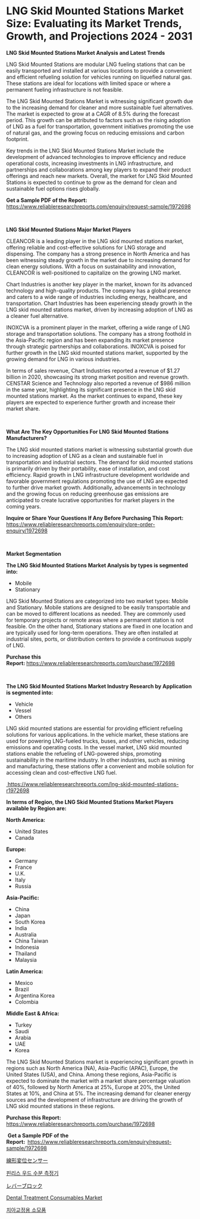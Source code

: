 <p><h1>LNG Skid Mounted Stations Market Size: Evaluating its Market Trends, Growth, and Projections 2024 - 2031</h1></p><p><strong>LNG Skid Mounted Stations Market Analysis and Latest Trends</strong></p>
<p><p>LNG Skid Mounted Stations are modular LNG fueling stations that can be easily transported and installed at various locations to provide a convenient and efficient refueling solution for vehicles running on liquefied natural gas. These stations are ideal for locations with limited space or where a permanent fueling infrastructure is not feasible.</p><p>The LNG Skid Mounted Stations Market is witnessing significant growth due to the increasing demand for cleaner and more sustainable fuel alternatives. The market is expected to grow at a CAGR of 8.5% during the forecast period. This growth can be attributed to factors such as the rising adoption of LNG as a fuel for transportation, government initiatives promoting the use of natural gas, and the growing focus on reducing emissions and carbon footprint.</p><p>Key trends in the LNG Skid Mounted Stations Market include the development of advanced technologies to improve efficiency and reduce operational costs, increasing investments in LNG infrastructure, and partnerships and collaborations among key players to expand their product offerings and reach new markets. Overall, the market for LNG Skid Mounted Stations is expected to continue to grow as the demand for clean and sustainable fuel options rises globally.</p></p>
<p><strong>Get a Sample PDF of the Report:&nbsp;</strong> <a href="https://www.reliableresearchreports.com/enquiry/request-sample/1972698">https://www.reliableresearchreports.com/enquiry/request-sample/1972698</a></p>
<p>&nbsp;</p>
<p><strong>LNG Skid Mounted Stations Major Market Players</strong></p>
<p><p>CLEANCOR is a leading player in the LNG skid mounted stations market, offering reliable and cost-effective solutions for LNG storage and dispensing. The company has a strong presence in North America and has been witnessing steady growth in the market due to increasing demand for clean energy solutions. With a focus on sustainability and innovation, CLEANCOR is well-positioned to capitalize on the growing LNG market.</p><p>Chart Industries is another key player in the market, known for its advanced technology and high-quality products. The company has a global presence and caters to a wide range of industries including energy, healthcare, and transportation. Chart Industries has been experiencing steady growth in the LNG skid mounted stations market, driven by increasing adoption of LNG as a cleaner fuel alternative.</p><p>INOXCVA is a prominent player in the market, offering a wide range of LNG storage and transportation solutions. The company has a strong foothold in the Asia-Pacific region and has been expanding its market presence through strategic partnerships and collaborations. INOXCVA is poised for further growth in the LNG skid mounted stations market, supported by the growing demand for LNG in various industries.</p><p>In terms of sales revenue, Chart Industries reported a revenue of $1.27 billion in 2020, showcasing its strong market position and revenue growth. CENSTAR Science and Technology also reported a revenue of $986 million in the same year, highlighting its significant presence in the LNG skid mounted stations market. As the market continues to expand, these key players are expected to experience further growth and increase their market share.</p></p>
<p>&nbsp;</p>
<p><strong>What Are The Key Opportunities For LNG Skid Mounted Stations Manufacturers?</strong></p>
<p><p>The LNG skid mounted stations market is witnessing substantial growth due to increasing adoption of LNG as a clean and sustainable fuel in transportation and industrial sectors. The demand for skid mounted stations is primarily driven by their portability, ease of installation, and cost efficiency. Rapid growth in LNG infrastructure development worldwide and favorable government regulations promoting the use of LNG are expected to further drive market growth. Additionally, advancements in technology and the growing focus on reducing greenhouse gas emissions are anticipated to create lucrative opportunities for market players in the coming years.</p></p>
<p><strong>Inquire or Share Your Questions If Any Before Purchasing This Report:</strong> <a href="https://www.reliableresearchreports.com/enquiry/pre-order-enquiry/1972698">https://www.reliableresearchreports.com/enquiry/pre-order-enquiry/1972698</a></p>
<p>&nbsp;</p>
<p><strong>Market Segmentation</strong></p>
<p><strong>The LNG Skid Mounted Stations Market Analysis by types is segmented into:</strong></p>
<p><ul><li>Mobile</li><li>Stationary</li></ul></p>
<p><p>LNG Skid Mounted Stations are categorized into two market types: Mobile and Stationary. Mobile stations are designed to be easily transportable and can be moved to different locations as needed. They are commonly used for temporary projects or remote areas where a permanent station is not feasible. On the other hand, Stationary stations are fixed in one location and are typically used for long-term operations. They are often installed at industrial sites, ports, or distribution centers to provide a continuous supply of LNG.</p></p>
<p><strong>Purchase this Report:&nbsp;</strong><a href="https://www.reliableresearchreports.com/purchase/1972698">https://www.reliableresearchreports.com/purchase/1972698</a></p>
<p>&nbsp;</p>
<p><strong>The LNG Skid Mounted Stations Market Industry Research by Application is segmented into:</strong></p>
<p><ul><li>Vehicle</li><li>Vessel</li><li>Others</li></ul></p>
<p><p>LNG skid mounted stations are essential for providing efficient refueling solutions for various applications. In the vehicle market, these stations are used for powering LNG-fueled trucks, buses, and other vehicles, reducing emissions and operating costs. In the vessel market, LNG skid mounted stations enable the refueling of LNG-powered ships, promoting sustainability in the maritime industry. In other industries, such as mining and manufacturing, these stations offer a convenient and mobile solution for accessing clean and cost-effective LNG fuel.</p></p>
<p><a href="https://www.reliableresearchreports.com/lng-skid-mounted-stations-r1972698">&nbsp;https://www.reliableresearchreports.com/lng-skid-mounted-stations-r1972698</a></p>
<p><strong>In terms of Region, the LNG Skid Mounted Stations Market Players available by Region are:</strong></p>
<p>
    <p> <strong> North America: </strong>
        <ul>
            <li>United States</li>
            <li>Canada</li>
        </ul>
        </p> 
    <p> <strong> Europe: </strong>
        <ul>
            <li>Germany</li>
            <li>France</li>
            <li>U.K.</li>
            <li>Italy</li>
            <li>Russia</li>
        </ul>
        </p> 
    <p> <strong> Asia-Pacific: </strong>
        <ul>
            <li>China</li>
            <li>Japan</li>
            <li>South Korea</li>
            <li>India</li>
            <li>Australia</li>
            <li>China Taiwan</li>
            <li>Indonesia</li>
            <li>Thailand</li>
            <li>Malaysia</li>
        </ul>
        </p> 
    <p> <strong> Latin America: </strong>
        <ul>
            <li>Mexico</li>
            <li>Brazil</li>
            <li>Argentina Korea</li>
            <li>Colombia</li>
        </ul>
        </p> 
    <p> <strong> Middle East & Africa: </strong>
        <ul>
            <li>Turkey</li>
            <li>Saudi</li>
            <li>Arabia</li>
            <li>UAE</li>
            <li>Korea</li>
        </ul>
    </p>
    </p>
<p><p>The LNG Skid Mounted Stations market is experiencing significant growth in regions such as North America (NA), Asia-Pacific (APAC), Europe, the United States (USA), and China. Among these regions, Asia-Pacific is expected to dominate the market with a market share percentage valuation of 40%, followed by North America at 25%, Europe at 20%, the United States at 10%, and China at 5%. The increasing demand for cleaner energy sources and the development of infrastructure are driving the growth of LNG skid mounted stations in these regions.</p></p>
<p><strong>Purchase this Report: </strong><a href="https://www.reliableresearchreports.com/purchase/1972698">https://www.reliableresearchreports.com/purchase/1972698</a></p>
<p>&nbsp;<strong>Get a Sample PDF of the Report:&nbsp;&nbsp;</strong><a href="https://www.reliableresearchreports.com/enquiry/request-sample/1972698">https://www.reliableresearchreports.com/enquiry/request-sample/1972698</a></p>
<p><strong></strong></p>
<p><p><a href="https://medium.com/@charityrice70/%E7%9B%B4%E7%B7%9A%E5%A4%89%E4%BD%8D%E3%82%BB%E3%83%B3%E3%82%B5%E3%83%BC%E5%B8%82%E5%A0%B4-%E5%B8%82%E5%A0%B4%E3%82%B7%E3%82%A7%E3%82%A2-%E5%B8%82%E5%A0%B4%E5%8B%95%E5%90%91-%E3%81%8A%E3%82%88%E3%81%B3%E5%B0%86%E6%9D%A5%E3%81%AE%E6%88%90%E9%95%B7%E3%82%92%E6%8E%A2%E3%82%8B-6518e416157d">線形変位センサー</a></p><p><a href="https://medium.com/@sherlock567567/%ED%95%80-%EC%97%86%EB%8A%94-%EB%82%98%EB%AC%B4-%EC%88%98%EB%B6%84-%EB%AF%B8%ED%84%B0-%EC%8B%9C%EC%9E%A5%EC%9D%98-%ED%86%B5%EC%B0%B0-%EC%8B%9C%EC%9E%A5-%EB%8F%99%ED%96%A5-%EC%84%B1%EC%9E%A5-2024%EB%85%84%EB%B6%80%ED%84%B0-2031%EB%85%84%EA%B9%8C%EC%A7%80-%EC%98%88%EC%B8%A1%EB%90%9C-%EA%B2%83-e848e51048a5">핀리스 우드 수분 측정기</a></p><p><a href="https://medium.com/@carllane655/%E3%83%AC%E3%83%90%E3%83%BC%E3%83%96%E3%83%AD%E3%83%83%E3%82%AF%E5%B8%82%E5%A0%B4-%E5%B8%82%E5%A0%B4cagr-%E5%B8%82%E5%A0%B4%E5%8B%95%E5%90%91-%E6%88%90%E9%95%B7%E6%88%A6%E7%95%A5%E3%81%AB%E9%96%A2%E3%81%99%E3%82%8Binsights-ea15da9db2c9">レバーブロック</a></p><p><a href="https://medium.com/@annirring4354/analyzing-dental-treatment-consumables-market-global-industry-perspective-and-forecast-2024-to-3c24dfe36bcb">Dental Treatment Consumables Market</a></p><p><a href="https://medium.com/@leonidasalazar756/%EA%B5%90%EC%A0%95-%EC%9E%A5%EB%B9%84-%EC%8B%9C%EC%9E%A5-%EA%B7%9C%EB%AA%A8-cagr-%ED%8A%B8%EB%A0%8C%EB%93%9C-2024-2030-3fe64fc81ce8">치아교정용 소모품</a></p></p>